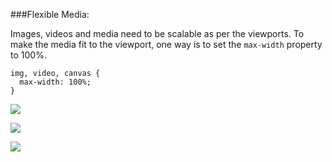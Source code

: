 ###Flexible Media:
<p>Images, videos and media need to be scalable as per the viewports.
To make the media fit to the viewport, one way is to set the <code>max-width</code>
property to 100%.</p>

<pre><code>img, video, canvas {
  max-width: 100%;
}
</code></pre>
<p><img src = https://cloud.githubusercontent.com/assets/14301140/11173730/52adec00-8bd7-11e5-81d3-2c2bf92917ba.JPG></p>
<p><img src = https://cloud.githubusercontent.com/assets/14301140/11173771/c4c47962-8bd7-11e5-844f-2486249a4576.JPG></p>
<p><img src = https://cloud.githubusercontent.com/assets/14301140/11173780/d780acd8-8bd7-11e5-90ae-884cf22ab2a0.JPG></p>


